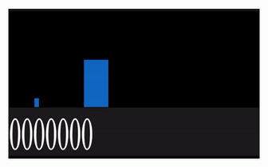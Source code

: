 


<p align="center">
<img width="1000" height="300" src="https://raw.githubusercontent.com/karan-ksrk/Calculate-Pi-digits-with-Collisions/master/collision.gif">
</p




